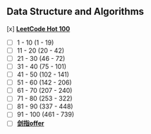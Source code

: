 ## Data Structure and Algorithms

[x] [**LeetCode Hot 100**](https://github.com/ryuyal/Algorithms/tree/main/src/LeetCodeHot100)
  - [ ]  1 - 10 (1 - 19)
  - [ ]  11 - 20 (20 - 42)
  - [ ]  21 - 30 (46 - 72)
  - [ ]  31 - 40 (75 - 101)
  - [ ]  41 - 50 (102 - 141)
  - [ ]  51 - 60 (142 - 206)
  - [ ]  61 - 70 (207 - 240)
  - [ ]  71 - 80 (253 - 322)
  - [ ]  81 - 90 (337 - 448)
  - [ ]  91 - 100 (461 - 739)
- [ ] [**剑指offer**](https://github.com/ryuyal/Algorithms/tree/main/src/JianZhiOffer)
